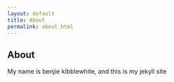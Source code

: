 ```yaml
---
layout: default
title: About
permalink: about.html
---
```


## About

My name is benjie kibblewhite, and this is my jekyll site